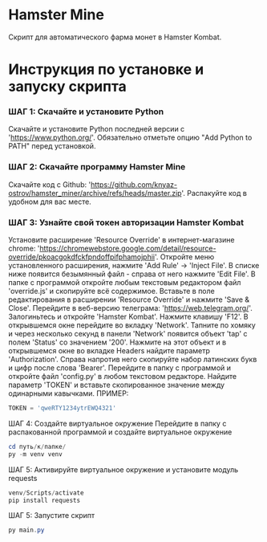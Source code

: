 # Hamster Mine
Скрипт для автоматического фарма монет в Hamster Kombat.

# Инструкция по установке и запуску скрипта

### ШАГ 1: Скачайте и установите Python
Скачайте и установите Python последней версии с 'https://www.python.org/'.
Обязательно отметьте опцию "Add Python to PATH" перед установкой.

### ШАГ 2: Скачайте программу Hamster Mine
Скачайте код с Github: 'https://github.com/knyaz-ostrov/hamster_miner/archive/refs/heads/master.zip'.
Распакуйте код в удобном для вас месте.

### ШАГ 3: Узнайте свой токен авторизации Hamster Kombat
Установите расширение 'Resource Override' в интернет-магазине chrome: 'https://chromewebstore.google.com/detail/resource-override/pkoacgokdfckfpndoffpifphamojphii'.
Откройте меню установленного расширения, нажмите 'Add Rule' -> 'Inject File'.
В списке ниже появится безымянный файл - справа от него нажмите 'Edit File'.
В папке с программой откройте любым текстовым редактором файл 'override.js' и скопируйте всё содержимое. 
Вставьте в поле редактирования в расширении 'Resource Override' и нажмите 'Save & Close'.
Перейдите в веб-версию телеграма: 'https://web.telegram.org/'.
Залогиньтесь и откройте 'Hamster Kombat'.
Нажмите клавишу 'F12'.
В открывшемся окне перейдите во вкладку 'Network'.
Тапните по хомяку и через несколько секунд в панели 'Network' появится объект 'tap' с полем 'Status' со значением '200'.
Нажмите на этот объект и в открывшемся окне во вкладке Headers найдите параметр 'Authorization'.
Справа напротив него скопируйте набор латинских букв и цифр после слова 'Bearer'.
Перейдите в папку с программой и откройте файл 'config.py' в любом текстовом редакторе.
Найдите параметр 'TOKEN' и вставьте скопированное значение между одинарными кавычками.
ПРИМЕР:
```python
TOKEN = 'qweRTY1234ytrEWQ4321'
```

ШАГ 4: Создайте виртуальное окружение
Перейдите в папку с распакованной программой и создайте виртуальное окружение
```PowerShell
cd путь/к/папке/
py -m venv venv
```

ШАГ 5: Активируйте виртуальное окружение и установите модуль requests
```PowerShell
venv/Scripts/activate
pip install requests
```

ШАГ 5: Запустите скрипт
```PowerShell
py main.py
```
